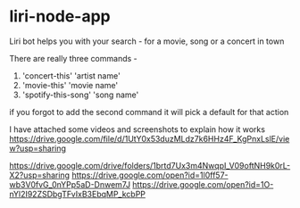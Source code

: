 # liri-node-app
Liri bot helps you with your search - for a movie, song or a concert in town

There are really three commands -
1. 'concert-this' 'artist name'
2. 'movie-this' 'movie name'
3. 'spotify-this-song' 'song name'

if you forgot to add the second command it will pick a default for that action

I have attached some videos and screenshots to explain how it works
https://drive.google.com/file/d/1UtY0x53duzMLdz7k6HHz4F_KgPnxLslE/view?usp=sharing

 https://drive.google.com/drive/folders/1brtd7Ux3m4NwqpI_V09oftNH9k0rL-X2?usp=sharing
 https://drive.google.com/open?id=1l0ff57-wb3V0fvG_0nYPp5aD-Dnwem7J
 https://drive.google.com/open?id=1O-nYl2I92ZSDbgTFvIxB3EbqMP_kcbPP